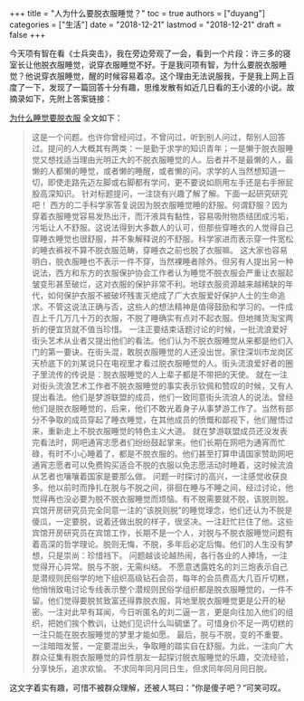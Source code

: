 +++
title = "人为什么要脱衣服睡觉？"
toc = true
authors = ["duyang"]
categories = ["生活"]
date = "2018-12-21"
lastmod = "2018-12-21"
draft = false
+++

今天项有智在看《士兵突击》，我在旁边旁观了一会，看到一个片段：许三多的寝室长让他脱衣服睡觉，说穿衣服睡觉不好。于是我问项有智，为什么要脱衣服睡觉？他说穿衣服睡觉，醒的时候容易着凉。这个理由无法说服我，于是我上网上百度了一下，发现了一篇回答十分有趣，思维发散有如近几日看的王小波的小说。故摘录如下，先附上答案链接：

[为什么睡觉要脱衣服](https://zhidao.baidu.com/question/360331439983152812.html)
全文如下：

>这是一个问题。也许你曾经问过，不曾问过，听到别人问过，帮别人回答过。提问的人大概其有两类：一是勤于求学的知识青年；一是懒于脱衣服睡觉又想找适当理由光明正大的不脱衣服睡觉的人。后者并不是最懒的人，最懒的人都懒的睡觉，或者懒的睡醒，或者懒的问。求学的人当然想知道一切，即使走路先迈左脚或右脚都有学问，更不要说如厕用左手还是右手擦屁股高深知识。
>针对标题提问，一注饶有兴趣了解了解。下面一起研究研究吧！
>西方的二手科学家答复说因为脱衣服睡觉睡的舒服。何谓舒服？因为穿着衣服睡觉容易发热出汗，而汗液具有黏性，容易吸附物质结团成污垢，污垢让人不舒服。这说法得到大多数人的认可，但那些穿睡衣的人觉得自己穿睡衣睡觉也很舒服，并不象解释说的不舒服。科学家进而表示穿一件宽松的睡衣裤衩不算不脱衣服范畴，穿睡衣之前也脱了衣服嘛。
>这大家也容易明白，脱衣服睡也不表示一件不穿，当然裸睡者除外。但另有人提出另一种说法，西方和东方的衣服保护协会工作者认为睡觉不脱衣服会严重让衣服起皱变形甚至破烂，这对衣服的保护非常不利。地球衣服资源越来越稀缺的年代，如何保护衣服不被破坏残害灭绝成了广大衣服爱好保护人士的生命追求。不管这说法正确与否，这些人的想法精神是值得鼓励和学习的。一件成百上千几万几十万的衣服，不脱了睡确实有点对不起衣服。但地摊货淘宝两折的便宜货就不值当珍惜。
>一注正要结束话题讨论的时候，一批流浪爱好街头艺术从业者又提出他们的看法。他们认为不脱衣服睡觉从来都是他们入门的第一要诀。在街头混，敢脱衣服睡觉的人还没出世。家住深圳市龙岗区天桥底下的刘某说只在电视里才看过脱衣服睡觉的人。街头流浪爱好者的圈子里流传的传说是：脱衣服睡觉的人上辈子都是不带把的天使。
>就在一注对街头流浪艺术工作者不脱衣服睡觉的事实表示钦佩和赞叹的时候，又有人提出看法。他们是梦游联盟的成员，他们一致同意街头流浪人的说法。曾经他们是脱衣服睡觉的，后来，他们不敢光着身子从事梦游工作了。当然有部分不争取的成员穿起了睡衣睡觉，在其他成员的愤慨和鄙视下，他们醒悟过来，重新走上不脱衣服睡觉的特色主义大道。
>就在梦游联盟成员还没发表完看法时，网吧通宵志愿者们纷纷鼓起掌来。他们长期在网吧为通宵而忙碌，有时不小心睡着了，都是不脱衣服的。他们甚至打算申请国家赞助网吧通宵志愿者可以免费购买适合不脱的衣服以免志愿活动时睡着，这时候流浪从艺者也嚷嚷着国家是要那么做。
>问题一时探讨的高兴，一注感觉收获良多。他以前时而挣扎在脱与不脱之间，徘徊在睡与不睡之间，经过讨论，他觉得再也没必要为脱不脱衣服睡觉而烦恼。有不脱需要就不脱，该脱则脱。
>宾馆开房研究员完全同意一注的“该脱则脱”的睡觉理念，他们还认为不脱是傻瓜，一定要脱，说着还做出脱的样子，很坚决。一注赶忙拦住了他。这些宾馆开房研究员在宾馆工作，长期不是一个人，对脱与不脱衣服睡觉问题有着高深的哲学理论。脱则无悔，不脱，多年后必定后悔。他们的人生没有梦想，只是崇尚：珍惜裆下。
>问题越谈论越热闹，各行各业的人捧场，一注觉得开心异常。脱与不脱，无需纠结。
>不愿意透露姓名的刘三炮表示自己是潜规则民俗学的地下组织高级钻石会员，每年的会员费高大几百斤切糕，他悄悄致电讨论专线表示整个潜规则民俗学组织都是脱衣服睡觉的，一件不留。他们觉得要脱贫致富还得靠脱衣服，背地里脱衣服睡觉更是公开的秘密。一注对此早有耳闻，今日听匿名的刘二逼一言，更是向往加入他们的组织，把她们挨个教训，让她们见识什么叫碉堡了。可惜身价不足一两切糕的一注只能在脱衣服睡觉的梦里才能如愿。
>最后，脱与不脱，变的不重要。一注暗暗发誓，一定要混出头，争取睡的踏实自在舒服。为此，一注向广大群众征集有脱衣服睡觉的异性朋友一起探讨脱衣服睡觉的乐趣，交流经验，分享快乐，追求欢愉。
>不求同年同月同日生，但求同年同月同日脱。

这文字着实有趣，可惜不被群众理解，还被人骂曰：”你是傻子吧？“可笑可叹。
